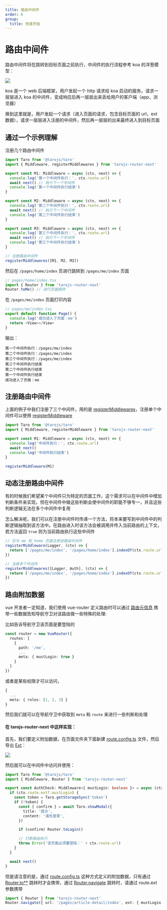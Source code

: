 ```yaml
---
title: 路由中间件
order: 6
group:
  title: 快速开始
---
```


# 路由中间件

路由中间件将在跳转到目标页面之前执行，中间件的执行流程参考 koa 的洋葱模型：

![](/tarojs-router-next/images/koa.png)

koa 是一个 web 后端框架，用户发起一个 http 请求给 koa 启动的服务，请求一层层进入 koa 的中间件，变成响应后再一层层出来丢给用户的客户端（app、浏览器）

换到这里就是，用户发起一个请求（进入页面的请求，包含目标页面的 url，ext 数据），请求一层层进入注册的中间件，然后再一层层的出来最终进入到目标页面

## 通过一个示例理解

注册几个路由中间件

```typescript
import Taro from '@tarojs/taro'
import { Middleware, registerMiddlewares } from 'tarojs-router-next'

export const M1: Middleware = async (ctx, next) => {
  console.log('第一个中间件执行：', ctx.route.url)
  await next() // 执行下一个中间件
  console.log('第一个中间件执行结束')
}

export const M2: Middleware = async (ctx, next) => {
  console.log('第二个中间件执行：', ctx.route.url)
  await next() // 执行下一个中间件
  console.log('第二个中间件执行结束')
}

export const M3: Middleware = async (ctx, next) => {
  console.log('第三个中间件执行：', ctx.route.url)
  await next() // 执行下一个中间件
  console.log('第三个中间件执行结束')
}

// 注册路由中间件
registerMiddlewares([M1, M2, M3])
```

然后在 `/pages/home/index` 页进行跳转到 `/pages/me/index` 页面

```typescript
// pages/home/index.tsx
import { Router } from 'tarojs-router-next'
Router.toMe() // 进行页面跳转
```

在 `/pages/me/index` 页面打印内容

```typescript
// pages/me/index.tsx
export default function Page() {
  console.log('成功进入了页面：me')
  return <View></View>
}
```

输出：

```shell
第一个中间件执行：/pages/me/index
第二个中间件执行：/pages/me/index
第三个中间件执行：/pages/me/index
第三个中间件执行结束
第二个中间件执行结束
第一个中间件执行结束
成功进入了页面：me
```

## 注册路由中间件

上面的例子中我们注册了三个中间件，用的是 [registerMiddlewares](/api/method/register-middlewares)，注册单个中间件可以使用 [registerMiddleware](/api/method/register-middleware)

```typescript
import Taro from '@tarojs/taro'
import { Middleware, registerMiddleware } from 'tarojs-router-next'

export const M1: Middleware = async (ctx, next) => {
  console.log('中间件执行：', ctx.route.url)
  await next()
  console.log('中间件执行结束')
}

registerMiddleware(M1)
```

## 动态注册路由中间件

有的时候我们希望某个中间件只为特定的页面工作，这个需求可以在中间件中增加判断条件来实现，但在中间件中做这些判断会使中间件的职能不够专一，并且这些判断逻辑无法在多个中间件中复用

怎么解决呢，我们可以在注册中间件时传递一个方法，将本来要写到中间件中的判断逻辑抽取到该方法中。在路由进入时该方法会被调用并传入当前路由的上下文，若方法返回 `true` 则为当前路由执行这些中间件

```typescript
// 仅为 me 和 home 页面注册该路由中间件
registerMiddleware(Logger, (ctx) => {
  return ['/pages/me/index', '/pages/home/index'].indexOf(ctx.route.url) !== -1
})

// 注册多个中间件
registerMiddlewares([Logger, Auth], (ctx) => {
  return ['/pages/me/index', '/pages/home/index'].indexOf(ctx.route.url) !== -1
})
```

## 路由附加数据

vue 开发者一定知道，我们使用 vue-router 定义路由时可以通过 [路由元信息](https://router.vuejs.org/zh/guide/advanced/meta.html) 携带一些数据告知导航守卫对该路由做一些特殊的处理:

比如告诉导航守卫该页面是要登陆的

```typescript
const router = new VueRouter({
  routes: [
    {
      path: '/me',
      ...
      meta: { mustLogin: true }
    }
  ]
})
```

或者是某些权限才可以访问，

```typescript
{
  ...
  meta: { roles: [1, 2, 3] }
}
```

然后我们就可以在导航守卫中获取到 `meta` 和 `route` 来进行一些判断和处理

#### 在 tarojs-router-next 中这样实现：

首先，我们要定义附加数据，在页面文件夹下面新建 [route.config.ts](/guide/quike/route-config) 文件，然后导出 [Ext](/guide/quike/route-config#导出附加数据-ext)：

![](/tarojs-router-next/images/code3.png)

然后就可以在中间件中访问并使用：

```typescript
import Taro from '@tarojs/taro'
import { Middleware, Router } from 'tarojs-router-next'

export const AuthCheck: Middleware<{ mustLogin: boolean }> = async (ctx, next) => {
  if (ctx.route.ext?.mustLogin) {
    const token = Taro.getStorageSync('token')
    if (!token) {
      const { confirm } = await Taro.showModal({
        title: '提示',
        content: '请先登录',
      })

      if (confirm) Router.toLogin()

      // 打断路由执行
      throw Error('该页面必须要登陆：' + ctx.route.url)
    }
  }

  await next()
}
```

但是请注意的是，通过 [route.config.ts](/guide/quike/route-config) 这种方式定义的附加数据，只有通过 [Router.to\*\*](/api/class/router#to-options-) 跳转时才会携带，通过 [Router.navigate](/api/class/router#navigate-route-options-) 跳转时，请通过 route.ext 参数携带

```typescript
import { Router } from 'tarojs-router-next'
Router.navigate({ url: '/pages/article-detail/index', ext: { mustLogin: true } })
```
